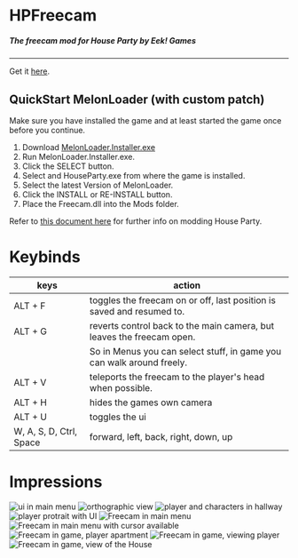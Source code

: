 # HPFreecam
##### The freecam mod for House Party by Eek! Games
<hr>

Get it [here](https://github.com/CamelCaseName/HPFreecam/releases/latest). 

## QuickStart MelonLoader (with custom patch)

Make sure you have installed the game and at least started the game once before you continue.


1. Download [MelonLoader.Installer.exe](https://github.com/HerpDerpinstine/MelonLoader/releases/latest/download/MelonLoader.Installer.exe)
2. Run MelonLoader.Installer.exe.
3. Click the SELECT button.
4. Select and HouseParty.exe from where the game is installed.
5. Select the latest Version of MelonLoader.
6. Click the INSTALL or RE-INSTALL button.
7. Place the Freecam.dll into the Mods folder.

Refer to [this document here](https://github.com/0x78f1935/HPMods) for further info on modding House Party.

# Keybinds


| keys                   | action                                                                |
|------------------------|-----------------------------------------------------------------------|
| ALT + F                | toggles the freecam on or off, last position is saved and resumed to. |
| ALT + G                | reverts control back to the main camera, but leaves the freecam open. |
|                        | So in Menus you can select stuff, in game you can walk around freely. |
| ALT + V                | teleports the freecam to the player's head when possible.             |
| ALT + H                | hides the games own camera                                            |
| ALT + U                | toggles the ui                                                        |
| W, A, S, D, Ctrl, Space| forward, left, back, right, down, up                                  |

# Impressions
![ui in main menu](https://github.com/CamelCaseName/HPFreecam/assets/48067449/01a83c48-b8da-4f56-b64f-4d4be83418ef)
![orthographic view](https://github.com/CamelCaseName/HPFreecam/assets/48067449/82de91f9-e369-4113-9809-ee7c183cde79)
![player and characters in hallway](https://github.com/CamelCaseName/HPFreecam/assets/48067449/c3259a49-9d4c-467f-98d3-37545566ba5a)
![player protrait with UI](https://github.com/CamelCaseName/HPFreecam/assets/48067449/75ff6f70-304a-4a0c-94e0-e2a849e50eb9)
![Freecam in main menu](https://user-images.githubusercontent.com/48067449/163736511-a13cad20-1213-4a7e-8c57-a289b1f9e7ca.png)
![Freecam in main menu with cursor available](https://user-images.githubusercontent.com/48067449/163736514-d95bc351-0271-4787-894b-e2eaccfdb407.png)
![Freecam in game, player apartment](https://user-images.githubusercontent.com/48067449/163736541-4ada6d53-a65a-4d78-9236-26e0946ba85c.png)
![Freecam in game, viewing player](https://user-images.githubusercontent.com/48067449/163736555-1b04a25b-4682-440a-8182-cb1964ae4f51.png)
![Freecam in game, view of the House](https://user-images.githubusercontent.com/48067449/163736581-9aaf0f92-dca0-454a-93b3-492bedf2e550.png)
